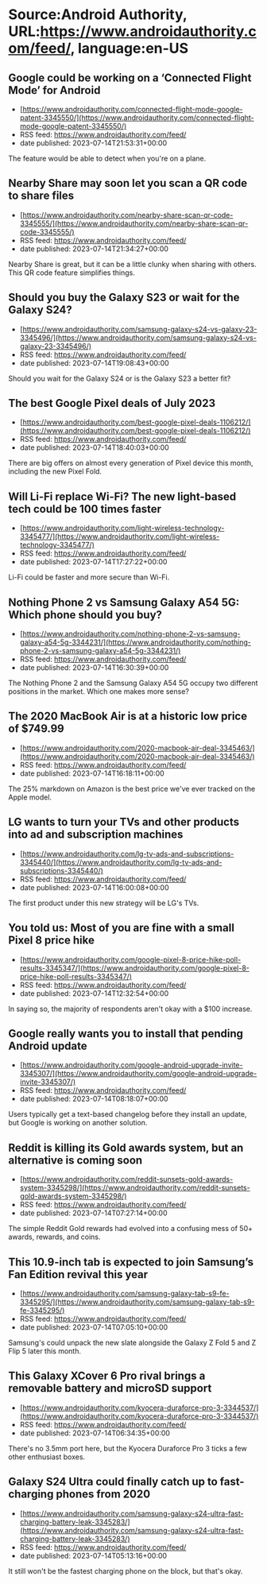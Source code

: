 # Source:Android Authority, URL:https://www.androidauthority.com/feed/, language:en-US

## Google could be working on a ‘Connected Flight Mode’ for Android
 - [https://www.androidauthority.com/connected-flight-mode-google-patent-3345550/](https://www.androidauthority.com/connected-flight-mode-google-patent-3345550/)
 - RSS feed: https://www.androidauthority.com/feed/
 - date published: 2023-07-14T21:53:31+00:00

The feature would be able to detect when you're on a plane.

## Nearby Share may soon let you scan a QR code to share files
 - [https://www.androidauthority.com/nearby-share-scan-qr-code-3345555/](https://www.androidauthority.com/nearby-share-scan-qr-code-3345555/)
 - RSS feed: https://www.androidauthority.com/feed/
 - date published: 2023-07-14T21:34:27+00:00

Nearby Share is great, but it can be a little clunky when sharing with others. This QR code feature simplifies things.

## Should you buy the Galaxy S23 or wait for the Galaxy S24?
 - [https://www.androidauthority.com/samsung-galaxy-s24-vs-galaxy-23-3345496/](https://www.androidauthority.com/samsung-galaxy-s24-vs-galaxy-23-3345496/)
 - RSS feed: https://www.androidauthority.com/feed/
 - date published: 2023-07-14T19:08:43+00:00

Should you wait for the Galaxy S24 or is the Galaxy S23 a better fit?

## The best Google Pixel deals of July 2023
 - [https://www.androidauthority.com/best-google-pixel-deals-1106212/](https://www.androidauthority.com/best-google-pixel-deals-1106212/)
 - RSS feed: https://www.androidauthority.com/feed/
 - date published: 2023-07-14T18:40:03+00:00

There are big offers on almost every generation of Pixel device this month, including the new Pixel Fold.

## Will Li-Fi replace Wi-Fi? The new light-based tech could be 100 times faster
 - [https://www.androidauthority.com/light-wireless-technology-3345477/](https://www.androidauthority.com/light-wireless-technology-3345477/)
 - RSS feed: https://www.androidauthority.com/feed/
 - date published: 2023-07-14T17:27:22+00:00

Li-Fi could be faster and more secure than Wi-Fi.

## Nothing Phone 2 vs Samsung Galaxy A54 5G: Which phone should you buy?
 - [https://www.androidauthority.com/nothing-phone-2-vs-samsung-galaxy-a54-5g-3344231/](https://www.androidauthority.com/nothing-phone-2-vs-samsung-galaxy-a54-5g-3344231/)
 - RSS feed: https://www.androidauthority.com/feed/
 - date published: 2023-07-14T16:30:39+00:00

The Nothing Phone 2 and the Samsung Galaxy A54 5G occupy two different positions in the market. Which one makes more sense?

## The 2020 MacBook Air is at a historic low price of $749.99
 - [https://www.androidauthority.com/2020-macbook-air-deal-3345463/](https://www.androidauthority.com/2020-macbook-air-deal-3345463/)
 - RSS feed: https://www.androidauthority.com/feed/
 - date published: 2023-07-14T16:18:11+00:00

The 25% markdown on Amazon is the best price we've ever tracked on the Apple model.

## LG wants to turn your TVs and other products into ad and subscription machines
 - [https://www.androidauthority.com/lg-tv-ads-and-subscriptions-3345440/](https://www.androidauthority.com/lg-tv-ads-and-subscriptions-3345440/)
 - RSS feed: https://www.androidauthority.com/feed/
 - date published: 2023-07-14T16:00:08+00:00

The first product under this new strategy will be LG's TVs.

## You told us: Most of you are fine with a small Pixel 8 price hike
 - [https://www.androidauthority.com/google-pixel-8-price-hike-poll-results-3345347/](https://www.androidauthority.com/google-pixel-8-price-hike-poll-results-3345347/)
 - RSS feed: https://www.androidauthority.com/feed/
 - date published: 2023-07-14T12:32:54+00:00

In saying so, the majority of respondents aren't okay with a $100 increase.

## Google really wants you to install that pending Android update
 - [https://www.androidauthority.com/google-android-upgrade-invite-3345307/](https://www.androidauthority.com/google-android-upgrade-invite-3345307/)
 - RSS feed: https://www.androidauthority.com/feed/
 - date published: 2023-07-14T08:18:07+00:00

Users typically get a text-based changelog before they install an update, but Google is working on another solution.

## Reddit is killing its Gold awards system, but an alternative is coming soon
 - [https://www.androidauthority.com/reddit-sunsets-gold-awards-system-3345298/](https://www.androidauthority.com/reddit-sunsets-gold-awards-system-3345298/)
 - RSS feed: https://www.androidauthority.com/feed/
 - date published: 2023-07-14T07:27:14+00:00

The simple Reddit Gold rewards had evolved into a confusing mess of 50+ awards, rewards, and coins.

## This 10.9-inch tab is expected to join Samsung’s Fan Edition revival this year
 - [https://www.androidauthority.com/samsung-galaxy-tab-s9-fe-3345295/](https://www.androidauthority.com/samsung-galaxy-tab-s9-fe-3345295/)
 - RSS feed: https://www.androidauthority.com/feed/
 - date published: 2023-07-14T07:05:10+00:00

Samsung's could unpack the new slate alongside the Galaxy Z Fold 5 and Z Flip 5 later this month.

## This Galaxy XCover 6 Pro rival brings a removable battery and microSD support
 - [https://www.androidauthority.com/kyocera-duraforce-pro-3-3344537/](https://www.androidauthority.com/kyocera-duraforce-pro-3-3344537/)
 - RSS feed: https://www.androidauthority.com/feed/
 - date published: 2023-07-14T06:34:35+00:00

There's no 3.5mm port here, but the Kyocera Duraforce Pro 3 ticks a few other enthusiast boxes.

## Galaxy S24 Ultra could finally catch up to fast-charging phones from 2020
 - [https://www.androidauthority.com/samsung-galaxy-s24-ultra-fast-charging-battery-leak-3345283/](https://www.androidauthority.com/samsung-galaxy-s24-ultra-fast-charging-battery-leak-3345283/)
 - RSS feed: https://www.androidauthority.com/feed/
 - date published: 2023-07-14T05:13:16+00:00

It still won't be the fastest charging phone on the block, but that's okay.

